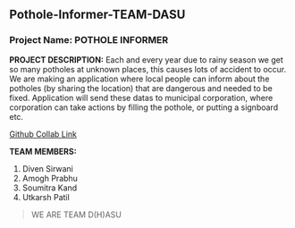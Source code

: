 ## Pothole-Informer-TEAM-DASU

### Project Name: POTHOLE INFORMER

**PROJECT DESCRIPTION:**
Each and every year due to rainy season we get so many potholes at unknown places, this causes lots of accident to occur.
We are making an application where local people can inform about the potholes (by sharing the location) that are dangerous and needed to be fixed.
Application will send these datas to municipal corporation, where corporation can take actions by filling the pothole, or putting a signboard etc.

[Github Collab Link](https://github.com/utkarsh-009/Pothole-Informer-TEAM-DASU "Pothole Informer")

**TEAM MEMBERS:**
1. Diven Sirwani
2. Amogh Prabhu
3. Soumitra Kand
4. Utkarsh Patil

>WE ARE TEAM D(H)ASU 
